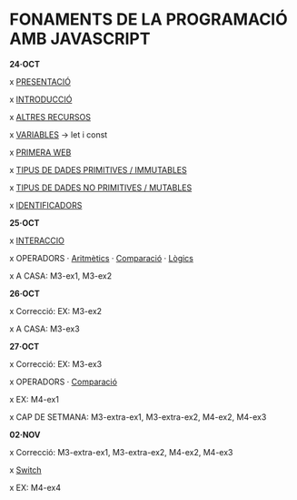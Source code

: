 # FONAMENTS DE LA PROGRAMACIÓ AMB JAVASCRIPT

**24·OCT**

x [PRESENTACIÓ](./presentacio/presentacio.md)

x [INTRODUCCIÓ](./introduccio/introduccio.md)

x [ALTRES RECURSOS](./altres-recursos/altres-recursos.md)

x [VARIABLES](./variables/variables.md) -> let i const

x [PRIMERA WEB](./primera-web/primera-web.md)

x [TIPUS DE DADES PRIMITIVES / IMMUTABLES](./tipus-de-dades/primitives.md)

x [TIPUS DE DADES NO PRIMITIVES / MUTABLES](./tipus-de-dades/no-primitives.md) 

x [IDENTIFICADORS](./identificadors/identificadors.md)

**25·OCT**

x [INTERACCIO](./interaccio/interaccio.md)

x OPERADORS
    · [Aritmètics](./operadors/aritmetics.md)
    · [Comparació](./operadors/comparacio.md)
    · [Lògics](./operadors/logics.md)

x A CASA: M3-ex1, M3-ex2

**26·OCT**

x Correcció: EX: M3-ex2

x A CASA: M3-ex3

**27·OCT**

x Correcció: EX: M3-ex3

x OPERADORS
    · [Comparació](./operadors/comparacio.md)

x EX: M4-ex1

x CAP DE SETMANA: M3-extra-ex1, M3-extra-ex2, M4-ex2, M4-ex3

**02·NOV**

x Correcció: M3-extra-ex1, M3-extra-ex2, M4-ex2, M4-ex3

x [Switch](./switch/switch.md)

x EX: M4-ex4



